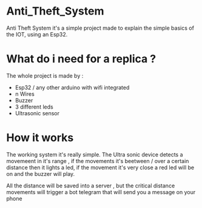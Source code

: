 # Anti_Theft_System
Anti Theft System it's a simple project made to explain the simple basics of the IOT, using an Esp32.

# What do i need for a replica ?
 The whole project is made by :
- Esp32 / any other arduino with wifi integrated 
- n Wires 
- Buzzer 
- 3 different leds  
- Ultrasonic sensor

# How it works 
The working system it's really simple.
The Ultra sonic device detects a movemeent in it's range , if the movements it's beetween / over a certain distance then it lights a led, if the movement it's very close a red led will be on and the buzzer will play.

All the distance will be saved into a server , but the critical distance movements will trigger a bot telegram that will send you a message on your phone

